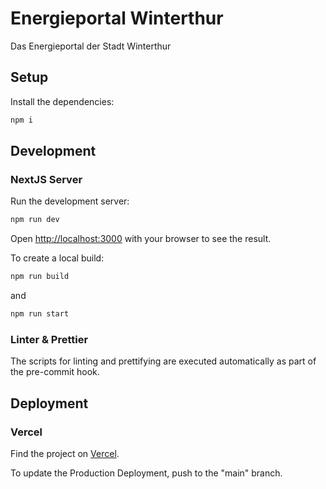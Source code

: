 # Energieportal Winterthur

Das Energieportal der Stadt Winterthur

## Setup

Install the dependencies:

```bash
npm i
```

## Development

### NextJS Server

Run the development server:

```bash
npm run dev
```

Open [http://localhost:3000](http://localhost:3000) with your browser to see the result.

To create a local build:

```bash
npm run build
```

and

```bash
npm run start
```

### Linter & Prettier

The scripts for linting and prettifying are executed automatically as part of the pre-commit hook.

## Deployment

### Vercel

Find the project on [Vercel](https://energieportal-winterthur.vercel.app/).

To update the Production Deployment, push to the "main" branch.
